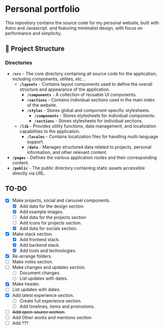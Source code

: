 # Personal portfolio

This repository contains the source code for my personal website, built with Astro and Javascript. and featuring minimalist design, with focus on performance and simplicity.

## 📁 Project Structure

### Directories

- **`/src`** - The core directory containing all source code for the application, including components, utilites, etc...
  - **`/layouts`** - Contains layout components used to define the overall structure and appearance of the application.
    - **`/components`** - A collection of reusable UI components.
    - **`/sections`** - Contains individual sections used in the main index of the website.
    - **`/styles`** - Stores global and component-specific stylesheets.
      - **`/components`** - Stores stylesheets for individual components.
      - **`/sections`** - Stores stylesheets for individual sections.
  - **`/lib`** - Provides utility functions, data management, and localization capabilities to the application.
    - **`/locales`** - Contains localization files for handling multi-language support.
    - **`/data`** - Manages structured data related to projects, personal information, and other relevant content.
- **`/pages`** - Defines the various application routes and their corresponding content.
- **`/public`** - The public directory containing static assets accessible directly via URL.

## TO-DO

- [x] Make projects, social and carousel components.
  - [x] Add data for the design section
  - [x] Add example images.
  - [ ] Add data for the projects section
  - [ ] Add icons for projects section.
  - [x] Add data for socials section.
- [x] Make stack section.
  - [x] Add frontend stack.
  - [x] Add backend stack.
  - [x] Add tools and technologies.
- [x] Re-arrange folders.
- [ ] Make notes section.
- [ ] Make changes and updates section.
  - [ ] Document changes.
  - [ ] List updates with dates.
- [x] Make header.
- [ ] List updates with dates.
- [x] Add latest experience section.
  - [ ] Create full experience section.
  - [ ] Add timelines, items and promotions.
- [ ] ~~Add open-source section.~~
- [ ] Add Other works and mentions section
- [ ] Add ???
